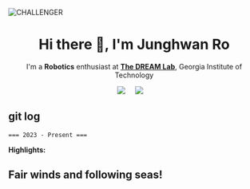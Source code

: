 ![CHALLENGER ](https://github.com/JunghwanRo/TIR-TodayIResearched/assets/112362005/18dff921-67ee-4614-857c-344f308667e9)

<h1 align='center'> Hi there 👋, I'm Junghwan Ro </h1>

<p align='center'>
  I'm a <strong>Robotics</strong> enthusiast at <strong><a href="https://dream.georgiatech-metz.fr/" target="_blank">The DREAM Lab</a></strong>, Georgia Institute of Technology
</p>

<p align='center'>
  <a href="https://www.linkedin.com/in/junghwanro/"><img src="https://img.shields.io/badge/linkedin-%230077B5.svg?&style=for-the-badge&logo=linkedin&logoColor=white" /></a>&nbsp;&nbsp;&nbsp;&nbsp;
  <a href="mailto:jro37@gatech.edu?subject=HelloJun"><img src="https://img.shields.io/badge/gmail-%23D14836.svg?&style=for-the-badge&logo=gmail&logoColor=white" /></a>&nbsp;&nbsp;&nbsp;&nbsp;

</p>

## git log

`=== 2023 - Present ===`

**Highlights:**

## Fair winds and following seas!

